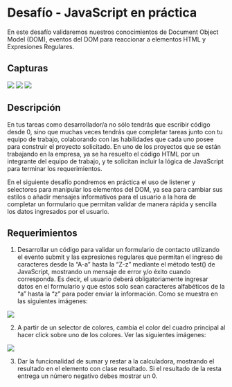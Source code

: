 # Desafío - JavaScript en práctica

En este desafío validaremos nuestros conocimientos de Document Object Model (DOM), eventos del DOM para reaccionar a elementos HTML y Expresiones Regulares.

## Capturas
![](./assets/images/1.png)
![](./assets/images/2.png)
![](./assets/images/3.png)

## Descripción

En tus tareas como desarrollador/a no sólo tendrás que escribir código desde 0, sino que muchas veces tendrás que completar tareas junto con tu equipo de trabajo, colaborando con las habilidades que cada uno posee para construir el proyecto solicitado.
En uno de los proyectos que se están trabajando en la empresa, ya se ha resuelto el código HTML por un integrante del equipo de trabajo, y te solicitan incluir la lógica de JavaScript para terminar los requerimientos. 

En el siguiente desafío pondremos en práctica el uso de listener y selectores para manipular los elementos del DOM, ya sea para cambiar sus estilos o añadir mensajes informativos para el usuario a la hora de completar un formulario que permitan validar de manera rápida y sencilla los datos ingresados por el usuario.

## Requerimientos

1. Desarrollar un código para validar un formulario de contacto utilizando el evento submit y las expresiones regulares que permitan el ingreso de caracteres desde la “A-a” hasta la “Z-z” mediante el método test() de JavaScript, mostrando un mensaje de error y/o éxito cuando corresponda. Es decir, el usuario deberá obligatoriamente ingresar datos en el formulario y que estos solo sean caracteres alfabéticos de la “a” hasta la “z” para poder enviar la información. Como se muestra en las siguientes imágenes:

![](./assets/images/example1.png)

2. A partir de un selector de colores, cambia el color del cuadro principal al hacer click 
sobre uno de los colores. Ver las siguientes imágenes:

![](./assets/images/example2.png)

3. Dar la funcionalidad de sumar y restar a la calculadora, mostrando el resultado en el 
elemento con clase resultado. Si el resultado de la resta entrega un número negativo 
debes mostrar un 0.

